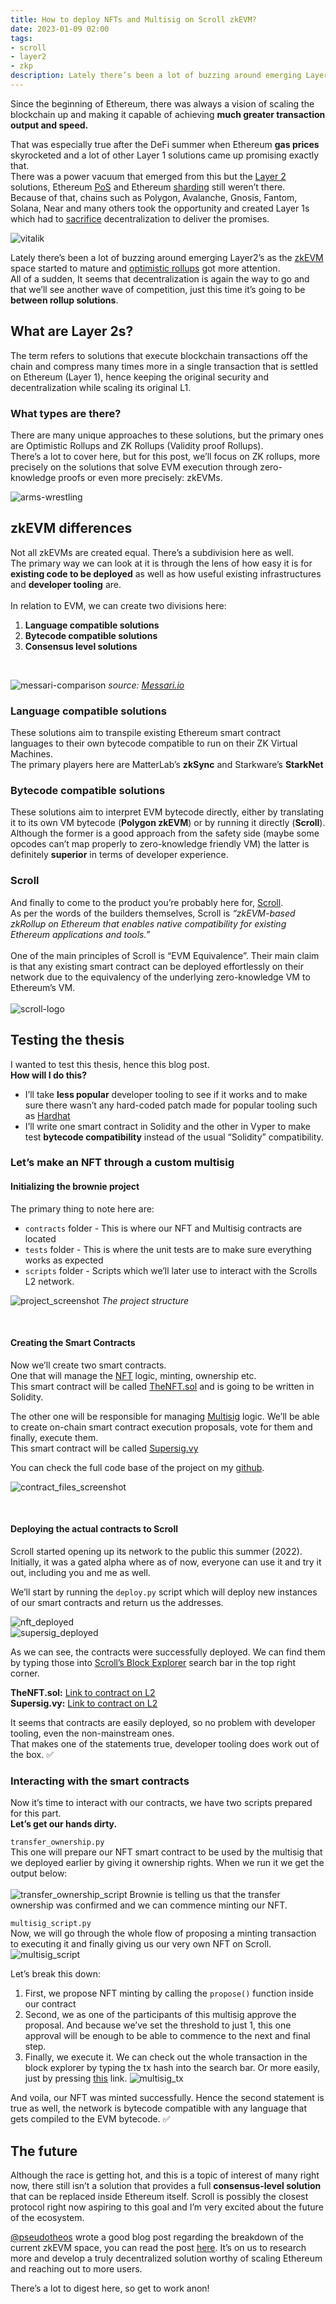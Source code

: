 ```yaml
---
title: How to deploy NFTs and Multisig on Scroll zkEVM?
date: 2023-01-09 02:00
tags:
- scroll
- layer2
- zkp
description: Lately there’s been a lot of buzzing around emerging Layer2’s as the zkEVM space started to mature and optimistic rollups got more attention. All of a sudden, It seems that decentralization is again the way to go and that we’ll see another wave of competition, just this time it’s going to be between rollup solutions.
---
```


Since the beginning of Ethereum, there was always a vision of scaling the blockchain up and making it capable of achieving **much greater transaction output and speed.**

That was especially true after the DeFi summer when Ethereum **gas prices** skyrocketed and a lot of other Layer 1 solutions came up promising exactly that.<br/>
There was a power vacuum that emerged from this but the [Layer 2](https://www.investopedia.com/terms/l/level2.asp) solutions, Ethereum [PoS](https://www.investopedia.com/terms/p/proof-stake-pos.asp) and Ethereum [sharding](https://www.investopedia.com/terms/s/sharding.asp) still weren’t there.<br/>
Because of that, chains such as Polygon, Avalanche, Gnosis, Fantom, Solana, Near and many others took the opportunity and created Layer 1s which had to [sacrifice](https://www.ledger.com/academy/what-is-the-blockchain-trilemma) decentralization to deliver the promises.

![vitalik](/media/scroll-layer2-nft-and-multisig-deployment/vitalik.png "Vitalik Ethereum 2")
<br/>

Lately there’s been a lot of buzzing around emerging Layer2’s as the [zkEVM](https://www.alchemy.com/overviews/zkevm) space started to mature and [optimistic rollups](https://ethereum.org/en/developers/docs/scaling/optimistic-rollups/) got more attention.<br/>
All of a sudden, It seems that decentralization is again the way to go and that we’ll see another wave of competition, just this time it’s going to be **between rollup solutions**.

## What are Layer 2s?

The term refers to solutions that execute blockchain transactions off the chain and compress many times more in a single transaction that is settled on Ethereum (Layer 1), hence keeping the original security and decentralization while scaling its original L1.

### What types are there?
There are many unique approaches to these solutions, but the primary ones are Optimistic Rollups and ZK Rollups (Validity proof Rollups).<br/>
There’s a lot to cover here, but for this post, we’ll focus on ZK rollups, more precisely on the solutions that solve EVM execution through zero-knowledge proofs or even more precisely: zkEVMs.

![arms-wrestling](/media/scroll-layer2-nft-and-multisig-deployment/arms-wrestling.jpeg "Arms wrestling")
<br/>

## zkEVM differences

Not all zkEVMs are created equal. There’s a subdivision here as well.<br/>
The primary way we can look at it is through the lens of how easy it is for **existing code to be deployed** as well as how useful existing infrastructures and **developer tooling** are.
<br/><br/>
In relation to EVM, we can create two divisions here:
1. **Language compatible solutions**
2. **Bytecode compatible solutions**
3. **Consensus level solutions**
<br/>

![messari-comparison](/media/scroll-layer2-nft-and-multisig-deployment/messari-comparison.jpeg "Messari zkEVM overview")
_source: [Messari.io](https://twitter.com/MessariCrypto/status/1558241955502440450)_

### Language compatible solutions
These solutions aim to transpile existing Ethereum smart contract languages to their own bytecode compatible to run on their ZK Virtual Machines.<br/>
The primary players here are MatterLab’s **zkSync** and Starkware’s **StarkNet**

### Bytecode compatible solutions
These solutions aim to interpret EVM bytecode directly, either by translating it to its own VM bytecode (**Polygon zkEVM**) or by running it directly (**Scroll**).<br/>
Although the former is a good approach from the safety side (maybe some opcodes can’t map properly to zero-knowledge friendly VM) the latter is definitely **superior** in terms of developer experience.

### Scroll
And finally to come to the product you’re probably here for, [Scroll](https://scroll.io/).<br/>
As per the words of the builders themselves, Scroll is _“zkEVM-based zkRollup on Ethereum that enables native compatibility for existing Ethereum applications and tools.”_
<br/><br/>
One of the main principles of Scroll is “EVM Equivalence”. Their main claim is that any existing smart contract can be deployed effortlessly on their network due to the equivalency of the underlying zero-knowledge VM to Ethereum’s VM.
<br/><br/>
![scroll-logo](/media/scroll-layer2-nft-and-multisig-deployment/scroll-logo.png "Scroll logo")
<br/>

## Testing the thesis
I wanted to test this thesis, hence this blog post.<br/>
**How will I do this?**
- I’ll take **less popular** developer tooling to see if it works and to make sure there wasn’t any hard-coded patch made for popular tooling such as [Hardhat](https://hardhat.org/)
- I’ll write one smart contract in Solidity and the other in Vyper to make test **bytecode compatibility** instead of the usual “Solidity” compatibility. 

### Let’s make an NFT through a custom multisig
#### Initializing the brownie project
The primary thing to note here are:
- `contracts` folder - This is where our NFT and Multisig contracts are located
- `tests` folder - This is where the unit tests are to make sure everything works as expected
- `scripts` folder - Scripts which we’ll later use to interact with the Scrolls L2 network.

![project_screenshot](/media/scroll-layer2-nft-and-multisig-deployment/project_screenshot.png "Project overview")
_The project structure_

<br/>

#### Creating the Smart Contracts
Now we’ll create two smart contracts.<br/>
One that will manage the [NFT](https://www.investopedia.com/non-fungible-tokens-nft-5115211) logic, minting, ownership etc.<br/>
This smart contract will be called [TheNFT.sol](https://github.com/pajicf/scroll-multisig-and-nft/blob/main/contracts/TheNFT.sol) and is going to be written in Solidity.

The other one will be responsible for managing [Multisig](https://www.coindesk.com/learn/what-is-a-multisig-wallet/) logic. We’ll be able to create on-chain smart contract execution proposals, vote for them and finally, execute them.<br/>
This smart contract will be called [Supersig.vy](https://github.com/pajicf/scroll-multisig-and-nft/blob/main/contracts/Supersig.vy)

You can check the full code base of the project on my [github](https://github.com/pajicf/scroll-multisig-and-nft).

![contract_files_screenshot](/media/scroll-layer2-nft-and-multisig-deployment/contract_files_screenshot.png "Contracts overview")

<br/>

#### Deploying the actual contracts to Scroll
Scroll started opening up its network to the public this summer (2022). Initially, it was a gated alpha where as of now, everyone can use it and try it out, including you and me as well.

We’ll start by running the `deploy.py` script which will deploy new instances of our smart contracts and return us the addresses.

![nft_deployed](/media/scroll-layer2-nft-and-multisig-deployment/nft_deployed.png "NFT deployed")<br/>
![supersig_deployed](/media/scroll-layer2-nft-and-multisig-deployment/supersig_deployed.png "Contracts overview")

As we can see, the contracts were successfully deployed. We can find them by typing those into [Scroll’s Block Explorer](https://l2scan.scroll.io/) search bar in the top right corner.

**TheNFT.sol:** [Link to contract on L2](https://l2scan.scroll.io/address/0x79A485E22d85757c4fa545FfF5DdFE5999E93210)<br/>
**Supersig.vy:** [Link to contract on L2](https://l2scan.scroll.io/address/0x79A485E22d85757c4fa545FfF5DdFE5999E93210)

It seems that contracts are easily deployed, so no problem with developer tooling, even the non-mainstream ones.<br/>
That makes one of the statements true, developer tooling does work out of the box. ✅

### Interacting with the smart contracts
Now it’s time to interact with our contracts, we have two scripts prepared for this part.<br/>
**Let’s get our hands dirty.**

`transfer_ownership.py`<br/>
This one will prepare our NFT smart contract to be used by the multisig that we deployed earlier by giving it ownership rights. When we run it we get the output below:<br/><br/>
![transfer_ownership_script](/media/scroll-layer2-nft-and-multisig-deployment/transfer_ownership_script.png "Transfer ownership script")
Brownie is telling us that the transfer ownership was confirmed and we can commence minting our NFT.

`multisig_script.py`<br/>
Now, we will go through the whole flow of proposing a minting transaction to executing it and finally giving us our very own NFT on Scroll.
![multisig_script](/media/scroll-layer2-nft-and-multisig-deployment/multisig_script.png "Multisig script")

Let’s break this down:
1. First, we propose NFT minting by calling the `propose()` function inside our contract
2. Second, we as one of the participants of this multisig approve the proposal. And because we’ve set the threshold to just 1, this one approval will be enough to be able to commence to the next and final step.
3. Finally, we execute it. We can check out the whole transaction in the block explorer by typing the tx hash into the search bar. Or more easily, just by pressing [this](https://l2scan.scroll.io/tx/0x7107b3a2c8a8c4232b87fc044e14849a95124c6eca8759fddf56c25c7165421b) link.
![multisig_tx](/media/scroll-layer2-nft-and-multisig-deployment/multisig_tx.png "Multisig tx")

And voila, our NFT was minted successfully. Hence the second statement is true as well, the network is bytecode compatible with any language that gets compiled to the EVM bytecode. ✅

## The future
Although the race is getting hot, and this is a topic of interest of many right now, there still isn’t a solution that provides a full **consensus-level solution** that can be replaced inside Ethereum itself. Scroll is possibly the closest protocol right now aspiring to this goal and I’m very excited about the future of the ecosystem.

[@pseudotheos](https://twitter.com/pseudotheos) wrote a good blog post regarding the breakdown of the current zkEVM space, you can read the post [here](https://pseudotheos.mirror.xyz/b_696drhG1k6Nc89RHBHFuoC0IF6g88q-fjJw9dDbKQ). It’s on us to research more and develop a truly decentralized solution worthy of scaling Ethereum and reaching out to more users.

There’s a lot to digest here, so get to work anon!
